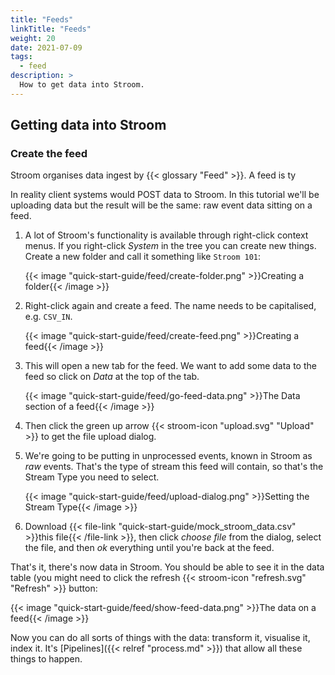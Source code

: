 ```yaml
---
title: "Feeds"
linkTitle: "Feeds"
weight: 20
date: 2021-07-09
tags: 
  - feed
description: >
  How to get data into Stroom. 
---
```


## Getting data into Stroom

### Create the feed

Stroom organises data ingest by {{< glossary "Feed" >}}.
A feed is ty

In reality client systems would POST data to Stroom. In this tutorial we'll be uploading data but the result will be the same: raw event data sitting on a feed.

1. A lot of Stroom's functionality is available through right-click context menus.
   If you right-click  _System_ in the tree you can create new things.
   Create a new folder and call it something like `Stroom 101`:

   {{< image "quick-start-guide/feed/create-folder.png" >}}Creating a folder{{< /image >}}

1. Right-click again and create a feed. The name needs to be capitalised, e.g. `CSV_IN`.

   {{< image "quick-start-guide/feed/create-feed.png" >}}Creating a feed{{< /image >}}

1. This will open a new tab for the feed.
   We want to add some data to the feed so click on _Data_ at the top of the tab. 

   {{< image "quick-start-guide/feed/go-feed-data.png" >}}The Data section of a feed{{< /image >}}

1. Then click the green up arrow {{< stroom-icon "upload.svg" "Upload" >}} to get the file upload dialog.

1. We're going to be putting in unprocessed events, known in Stroom as _raw_ events.
   That's the type of stream this feed will contain, so that's the Stream Type you need to select. 

   {{< image "quick-start-guide/feed/upload-dialog.png" >}}Setting the Stream Type{{< /image >}}

1. Download {{< file-link "quick-start-guide/mock_stroom_data.csv" >}}this file{{< /file-link >}}, then click _choose file_ from the dialog, select the file, and then _ok_ everything until you're back at the feed.

That's it, there's now data in Stroom.
You should be able to see it in the data table (you might need to click the refresh {{< stroom-icon "refresh.svg" "Refresh" >}}
 button:

{{< image "quick-start-guide/feed/show-feed-data.png" >}}The data on a feed{{< /image >}}

Now you can do all sorts of things with the data: transform it, visualise it, index it.
It's [Pipelines]({{< relref "process.md" >}}) that allow all these things to happen.
